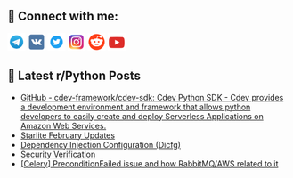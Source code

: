 ## 🔎 Connect with me:
[<img src="https://github.com/bullbesh/bullbesh/blob/main/images/Telegram.png" width="32" height="32" />](https://t.me/bullbesh)
[<img src="https://github.com/bullbesh/bullbesh/blob/main/images/VK.png" width="32" height="32" />](https://vk.com/bullbesh)
[<img src="https://github.com/bullbesh/bullbesh/blob/main/images/Twitter.png" width="32" height="32" />](https://twitter.com/bullbesh1)
[<img src="https://github.com/bullbesh/bullbesh/blob/main/images/Instagram.png" width="32" height="32" />](https://www.instagram.com/bullbesh)
[<img src="https://github.com/bullbesh/bullbesh/blob/main/images/Reddit.png" width="32" height="32" />](https://www.reddit.com/user/bullbesh)
[<img src="https://github.com/bullbesh/bullbesh/blob/main/images/YouTube.png" width="32" height="32" />](https://www.youtube.com/channel/UCtfjRs6uzgq5mfm8S06WTcg)

## 📕 Latest r/Python Posts
<!-- BLOG-POST-LIST:START -->
- [GitHub - cdev-framework/cdev-sdk: Cdev Python SDK - Cdev provides a development environment and framework that allows python developers to easily create and deploy Serverless Applications on Amazon Web Services.](https://www.reddit.com/r/Python/comments/11cellh/github_cdevframeworkcdevsdk_cdev_python_sdk_cdev/)
- [Starlite February Updates](https://www.reddit.com/r/Python/comments/11cdih0/starlite_february_updates/)
- [Dependency Injection Configuration &lpar;Dicfg&rpar;](https://www.reddit.com/r/Python/comments/11cdggj/dependency_injection_configuration_dicfg/)
- [Security Verification](https://www.reddit.com/r/Python/comments/11ccvu6/security_verification/)
- [[Celery] PreconditionFailed issue and how RabbitMQ/AWS related to it](https://www.reddit.com/r/Python/comments/11cbta3/celery_preconditionfailed_issue_and_how/)
<!-- BLOG-POST-LIST:END -->
